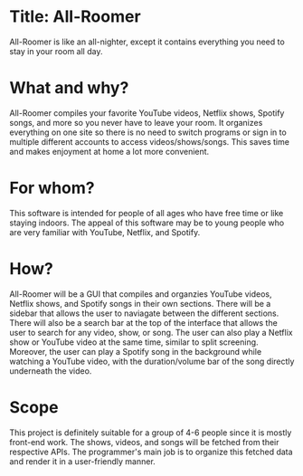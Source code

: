 # Title: All-Roomer
All-Roomer is like an all-nighter, except it contains everything you need to stay in your room all day. 

# What and why?
All-Roomer compiles your favorite YouTube videos, Netflix shows, Spotify songs, and more so you never have to leave your room. It organizes everything on one site so there is no need to switch programs or sign in to multiple different accounts to access videos/shows/songs. This saves time and makes enjoyment at home a lot more convenient. 

# For whom?
This software is intended for people of all ages who have free time or like staying indoors. The appeal of this software may be to young people who are very familiar with YouTube, Netflix, and Spotify. 

# How?
All-Roomer will be a GUI that compiles and organzies YouTube videos, Netflix shows, and Spotify songs in their own sections. There will be a sidebar that allows the user to naviagate between the different sections. There will also be a search bar at the top of the interface that allows the user to search for any video, show, or song. The user can also play a Netflix show or YouTube video at the same time, similar to split screening. Moreover, the user can play a Spotify song in the background while watching a YouTube video, with the duration/volume bar of the song directly underneath the video. 

# Scope
This project is definitely suitable for a group of 4-6 people since it is mostly front-end work. The shows, videos, and songs will be fetched from their respective APIs. The programmer's main job is to organize this fetched data and render it in a user-friendly manner. 
